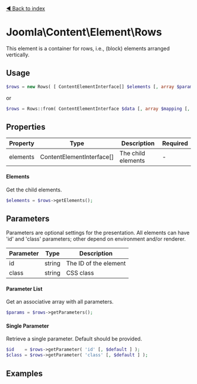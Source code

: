 [◄ Back to index](index.md)
# Joomla\Content\Element\Rows

This element is a container for rows, i.e., (block) elements arranged vertically.

## Usage

```php
$rows = new Rows( [ ContentElementInterface[] $elements [, array $params ] ] );
```

or

```php
$rows = Rows::from( ContentElementInterface $data [, array $mapping [, array $params ] ] );
```



## Properties

Property | Type   | Description  | Required
-------- | ------ | ------------ | ----
elements | ContentElementInterface[] | The child elements | -

#### Elements

Get the child elements.



```php
$elements = $rows->getElements();
```

## Parameters

Parameters are optional settings for the presentation.
All elements can have 'id' and 'class' parameters; other depend on environment 
and/or renderer.

Parameter | Type   | Description
--------- | ------ | -----------
id        | string | The ID of the element
class     | string | CSS class

#### Parameter List

Get an associative array with all parameters.

```php
$params = $rows->getParameters();
```

#### Single Parameter

Retrieve a single parameter. Default should be provided.

```php
$id    = $rows->getParameter( 'id' [, $default ] );
$class = $rows->getParameter( 'class' [, $default ] );
```

## Examples

